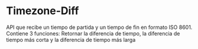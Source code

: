 # Timezone-Diff
API que recibe un tiempo de partida y un tiempo de fin en formato ISO 8601. Contiene 3 funciones: Retornar la diferencia de tiempo, la diferencia de tiempo más corta y la diferencia de tiempo más larga
